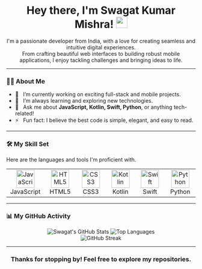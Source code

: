 <h1 align="center">
  Hey there, I'm Swagat Kumar Mishra!
  <img src="https://media.giphy.com/media/hvRJCLFzcasrR4ia7z/giphy.gif" width="30px"/>
</h1>

<p align="center">
  I'm a passionate developer from India, with a love for creating seamless and intuitive digital experiences.
  <br>
  From crafting beautiful web interfaces to building robust mobile applications, I enjoy tackling challenges and bringing ideas to life.
</p>

---

### 👨‍💻 About Me

- 🔭   I’m currently working on exciting full-stack and mobile projects.
- 🌱   I’m always learning and exploring new technologies.
- 💬   Ask me about **JavaScript, Kotlin, Swift, Python**, or anything tech-related!
- ⚡   Fun fact: I believe the best code is simple, elegant, and easy to read.

---

### 🛠️ My Skill Set

Here are the languages and tools I'm proficient with.

<table align="center">
  <tr>
    <td align="center" width="96">
      <a href="#macropower-tech">
        <img src="https://skillicons.dev/icons?i=javascript" width="48" height="48" alt="JavaScript" />
      </a>
      <br>JavaScript
    </td>
    <td align="center" width="96">
      <a href="#macropower-tech">
        <img src="https://skillicons.dev/icons?i=html" width="48" height="48" alt="HTML5" />
      </a>
      <br>HTML5
    </td>
    <td align="center" width="96">
      <a href="#macropower-tech">
        <img src="https://skillicons.dev/icons?i=css" width="48" height="48" alt="CSS3" />
      </a>
      <br>CSS3
    </td>
    <td align="center" width="96">
      <a href="#macropower-tech">
        <img src="https://skillicons.dev/icons?i=kotlin" width="48" height="48" alt="Kotlin" />
      </a>
      <br>Kotlin
    </td>
    <td align="center" width="96">
      <a href="#macropower-tech">
        <img src="https://skillicons.dev/icons?i=swift" width="48" height="48" alt="Swift" />
      </a>
      <br>Swift
    </td>
    <td align="center" width="96">
      <a href="#macropower-tech">
        <img src="https://skillicons.dev/icons?i=python" width="48" height="48" alt="Python" />
      </a>
      <br>Python
    </td>
  </tr>
</table>

---

### 📊 My GitHub Activity

<p align="center">
  <!-- GitHub Stats -->
  <img src="https://github-readme-stats.vercel.app/api?username=SwagatKumarMishra&show_icons=true&theme=dracula&hide_border=true&count_private=true&include_all_commits=true" alt="Swagat's GitHub Stats" />
  
  <!-- Top Languages -->
  <img src="https://github-readme-stats.vercel.app/api/top-langs/?username=SwagatKumarMishra&layout=compact&theme=dracula&hide_border=true&langs_count=8" alt="Top Languages" />

  <!-- GitHub Streak -->
  <br>
  <img src="https://github-readme-streak-stats.herokuapp.com/?user=SwagatKumarMishra&theme=dracula&hide_border=true" alt="GitHub Streak" />
</p>

---
<div align="center">
  <h3>Thanks for stopping by! Feel free to explore my repositories.</h3>
</div>
